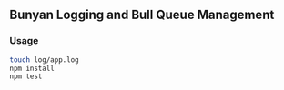 ## Bunyan Logging and Bull Queue Management

### Usage

```sh 
touch log/app.log
npm install
npm test
```
